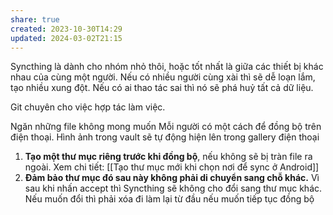 ```yaml
---
share: true
created: 2023-10-30T14:29
updated: 2024-03-02T21:15
---
```

Syncthing là dành cho nhóm nhỏ thôi, hoặc tốt nhất là giữa các thiết bị khác nhau của cùng một người. Nếu có nhiều người cùng xài thì sẽ dễ loạn lắm, tạo nhiều xung đột. Nếu có ai thao tác sai thì nó sẽ phá huỷ tất cả dữ liệu. 

Git chuyên cho việc hợp tác làm việc.

Ngăn những file không mong muốn
Mỗi người có một cách để đồng bộ trên điện thoại. 
Hình ảnh trong vault sẽ tự động hiện lên trong gallery điện thoại

1. **Tạo một thư mục riêng trước khi đồng bộ**, nếu không sẽ bị tràn file ra ngoài. Xem chi tiết: [[Tạo thư mục mới khi chọn nơi để sync ở Android]] 
2. **Đảm bảo thư mục đó sau này không phải di chuyển sang chỗ khác.** Vì sau khi nhấn accept thì Syncthing sẽ không cho đổi sang thư mục khác. Nếu muốn đổi thì phải xóa đi làm lại từ đầu nếu muốn tiếp tục đồng bộ
